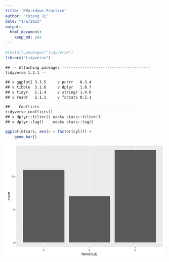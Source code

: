 ```yaml
---
title: "RMarkdown Practice"
author: "Yutong Ji"
date: "1/6/2022"
output: 
  html_document: 
    keep_md: yes
---
```





```r
#install.packages("tidyverse")
library("tidyverse")
```

```
## -- Attaching packages --------------------------------------- tidyverse 1.3.1 --
```

```
## v ggplot2 3.3.5     v purrr   0.3.4
## v tibble  3.1.6     v dplyr   1.0.7
## v tidyr   1.1.4     v stringr 1.4.0
## v readr   2.1.1     v forcats 0.5.1
```

```
## -- Conflicts ------------------------------------------ tidyverse_conflicts() --
## x dplyr::filter() masks stats::filter()
## x dplyr::lag()    masks stats::lag()
```


```r
ggplot(mtcars, aes(x = factor(cyl))) +
    geom_bar()
```

![](RMarkdown-Pracatice_files/figure-html/unnamed-chunk-2-1.png)<!-- -->
